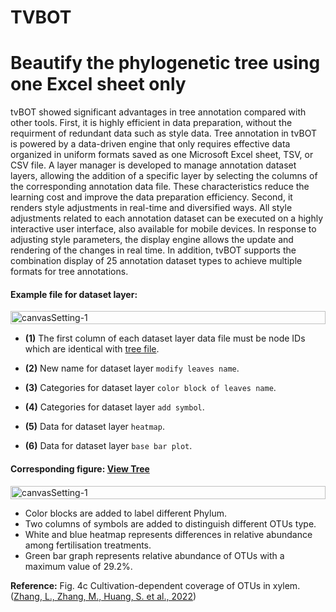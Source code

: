 # TVBOT
# Beautify the phylogenetic tree using one Excel sheet only

tvBOT showed significant advantages in tree annotation compared with other tools. First, it is highly efficient in data preparation, without the requirment of redundant data such as style data. Tree annotation in tvBOT is powered by a data-driven engine that only requires effective data organized in uniform formats saved as one Microsoft Excel sheet, TSV, or CSV file. A layer manager is developed to manage annotation dataset layers, allowing the addition of a specific layer by selecting the columns of the corresponding annotation data file. These characteristics reduce the learning cost and improve the data preparation efficiency. Second, it renders style adjustments in real-time and diversified ways. All style adjustments related to each annotation dataset can be executed on a highly interactive user interface, also available for mobile devices. In response to adjusting style parameters, the display engine allows the update and rendering of the changes in real time. In addition, tvBOT supports the combination display of 25 annotation dataset types to achieve multiple formats for tree annotations.

#### Example file for dataset layer:

<p><div style="display:flex;"><img src="https://1996xjm.github.io/chitree/tree_annotation/img/exampleDatasetLayerFile.jpg" alt="canvasSetting-1" style="width:100%;" /></div></p>

- **(1)** The first column of each dataset layer data file must be node IDs which are identical with [tree file](/user_interface/attribute_main/data.md).

- **(2)** New name for dataset layer `modify leaves name`.

- **(3)** Categories for dataset layer `color block of leaves name`.

- **(4)** Categories for dataset layer `add symbol`.

- **(5)** Data for dataset layer `heatmap`.

- **(6)** Data for dataset layer `base bar plot`.

#### Corresponding figure: [View Tree](https://www.chiplot.online/normalTree.html?originalJsonDataUri=/static/xiaochiPlot/gallery/normalTree/Fig4c-s41467-022-31113-w.json)

<p><div style="display:flex;"><img src="https://1996xjm.github.io/chitree/tree_annotation/img/exampleTreeFigure.jpg" alt="canvasSetting-1" style="width:100%;" /></div></p>

- Color blocks are added to label different Phylum.
- Two columns of symbols are added to distinguish different OTUs type.
- White and blue heatmap represents differences in relative abundance among fertilisation treatments.
- Green bar graph represents relative abundance of OTUs with a maximum value of 29.2%.

**Reference:** Fig. 4c Cultivation-dependent coverage of OTUs in xylem. ([Zhang, L., Zhang, M., Huang, S. et al., 2022](https://doi.org/10.1038/s41467-022-31113-w))

